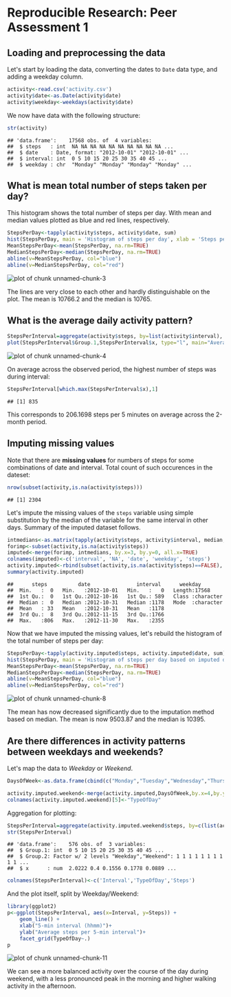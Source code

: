 # Reproducible Research: Peer Assessment 1

## Loading and preprocessing the data
Let's start by loading the data, converting the dates to `Date` data type, and adding a weekday column.


```r
activity<-read.csv('activity.csv')
activity$date<-as.Date(activity$date)
activity$weekday<-weekdays(activity$date)
```
We now have data with the following structure:

```r
str(activity)
```

```
## 'data.frame':	17568 obs. of  4 variables:
##  $ steps   : int  NA NA NA NA NA NA NA NA NA NA ...
##  $ date    : Date, format: "2012-10-01" "2012-10-01" ...
##  $ interval: int  0 5 10 15 20 25 30 35 40 45 ...
##  $ weekday : chr  "Monday" "Monday" "Monday" "Monday" ...
```

## What is mean total number of steps taken per day?

This histogram shows the total number of steps per day. With mean and median values plotted as blue and red lines, respectively.


```r
StepsPerDay<-tapply(activity$steps, activity$date, sum)
hist(StepsPerDay, main = 'Histogram of steps per day', xlab = 'Steps per day')
MeanStepsPerDay<-mean(StepsPerDay, na.rm=TRUE)
MedianStepsPerDay<-median(StepsPerDay, na.rm=TRUE)
abline(v=MeanStepsPerDay, col="blue")
abline(v=MedianStepsPerDay, col="red")
```

![plot of chunk unnamed-chunk-3](figure/unnamed-chunk-3.png) 

The lines are very close to each other and hardly distinguishable on the plot. The mean is 10766.2 and the median is 10765.

## What is the average daily activity pattern?


```r
StepsPerInterval=aggregate(activity$steps, by=list(activity$interval), FUN=mean, na.rm=TRUE)
plot(StepsPerInterval$Group.1,StepsPerInterval$x, type="l", main="Average number of steps per 5-min interval", xlab="5-min interval (hhmm)", ylab="Average steps per 5-min interval")
```

![plot of chunk unnamed-chunk-4](figure/unnamed-chunk-4.png) 

On average across the observed period, the highest number of steps was during interval:  


```r
StepsPerInterval[which.max(StepsPerInterval$x),1]
```

```
## [1] 835
```
This corresponds to 206.1698 steps per 5 minutes on average across the 2-month period.

## Imputing missing values
Note that there are **missing values** for numbers of steps for some combinations of date and interval. Total count of such occurences in the dateset:

```r
nrow(subset(activity,is.na(activity$steps)))
```

```
## [1] 2304
```

Let's impute the missing values of the `steps` variable using simple substitution by the median of the variable for the same interval in other days. Summary of the imputed dataset follows.


```r
intmedians<-as.matrix(tapply(activity$steps, activity$interval, median, na.rm=TRUE))
forimp<-subset(activity,is.na(activity$steps))
imputed<-merge(forimp, intmedians, by.x=3, by.y=0, all.x=TRUE)
colnames(imputed)<-c('interval', 'NA', 'date', 'weekday', 'steps')
activity.imputed<-rbind(subset(activity,is.na(activity$steps)==FALSE), imputed[,c(5,3,1,4)])
summary(activity.imputed)
```

```
##      steps          date               interval      weekday         
##  Min.   :  0   Min.   :2012-10-01   Min.   :   0   Length:17568      
##  1st Qu.:  0   1st Qu.:2012-10-16   1st Qu.: 589   Class :character  
##  Median :  0   Median :2012-10-31   Median :1178   Mode  :character  
##  Mean   : 33   Mean   :2012-10-31   Mean   :1178                     
##  3rd Qu.:  8   3rd Qu.:2012-11-15   3rd Qu.:1766                     
##  Max.   :806   Max.   :2012-11-30   Max.   :2355
```


Now that we have imputed the missing values, let's rebuild the histogram of the total number of steps per day:


```r
StepsPerDay<-tapply(activity.imputed$steps, activity.imputed$date, sum)
hist(StepsPerDay, main = 'Histogram of steps per day based on imputed data', xlab = 'Steps per day')
MeanStepsPerDay<-mean(StepsPerDay, na.rm=TRUE)
MedianStepsPerDay<-median(StepsPerDay, na.rm=TRUE)
abline(v=MeanStepsPerDay, col="blue")
abline(v=MedianStepsPerDay, col="red")
```

![plot of chunk unnamed-chunk-8](figure/unnamed-chunk-8.png) 

The mean has now decreased significantly due to the imputation method based on median. The mean is now 9503.87 and the median is 10395.

## Are there differences in activity patterns between weekdays and weekends?
Let's map the data to *Weekday* or *Weekend*. 

```r
DaysOfWeek<-as.data.frame(cbind(c("Monday","Tuesday","Wednesday","Thursday","Friday","Saturday","Sunday"),c("Weekday","Weekday","Weekday","Weekday","Weekday","Weekend","Weekend")))

activity.imputed.weekend<-merge(activity.imputed,DaysOfWeek,by.x=4,by.y=1)
colnames(activity.imputed.weekend)[5]<-"TypeOfDay"
```

Aggregation for plotting:

```r
StepsPerInterval=aggregate(activity.imputed.weekend$steps, by=c(list(activity.imputed.weekend$interval),list(activity.imputed.weekend$TypeOfDay)), FUN=mean, na.rm=TRUE)
str(StepsPerInterval)
```

```
## 'data.frame':	576 obs. of  3 variables:
##  $ Group.1: int  0 5 10 15 20 25 30 35 40 45 ...
##  $ Group.2: Factor w/ 2 levels "Weekday","Weekend": 1 1 1 1 1 1 1 1 1 1 ...
##  $ x      : num  2.0222 0.4 0.1556 0.1778 0.0889 ...
```

```r
colnames(StepsPerInterval)<-c('Interval','TypeOfDay','Steps')
```

And the plot itself, split by Weekday/Weekend:

```r
library(ggplot2)
p<-ggplot(StepsPerInterval, aes(x=Interval, y=Steps)) +
    geom_line() +
    xlab("5-min interval (hhmm)")+
    ylab("Average steps per 5-min interval")+
    facet_grid(TypeOfDay~.)
p
```

![plot of chunk unnamed-chunk-11](figure/unnamed-chunk-11.png) 

We can see a more balanced activity over the course of the day during weekend, with a less pronounced peak in the morning and higher walking activity in the afternoon.
